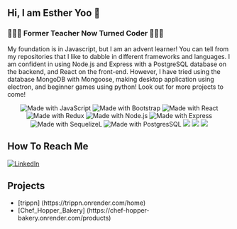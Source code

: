 ## Hi, I am Esther Yoo 👋

###  👩🏻‍🏫 Former Teacher Now Turned Coder 👩🏻‍💻
My foundation is in Javascript, but I am an advent learner! You can tell from my repositories that I like to dabble in different frameworks and languages. I am confident in using Node.js and Express with a PostgreSQL database on the backend, and React on the front-end. However, I have tried using the database MongoDB with Mongoose, making desktop application using electron, and beginner games using python! Look out for more projects to come!

<div align= "center">
        <img src='https://img.shields.io/badge/JavaScript-323330?style=for-the-badge&logo=javascript&logoColor=F7DF1E' alt='Made with JavaScript'/>
        <img src='https://img.shields.io/badge/Bootstrap-563D7C?style=for-the-badge&logo=bootstrap&logoColor=white' alt='Made with Bootstrap'/>
        <img src='https://img.shields.io/badge/React-20232A?style=for-the-badge&logo=react&logoColor=61DAFB' alt='Made with React'/>
        <img src='https://img.shields.io/badge/Redux-593D88?style=for-the-badge&logo=redux&logoColor=white' alt='Made with Redux'/>
        <img src='https://img.shields.io/badge/Node.js-339933?style=for-the-badge&logo=nodedotjs&logoColor=white' alt='Made with Node.js'/>
        <img src='https://img.shields.io/badge/Express.js-000000?style=for-the-badge&logo=express&logoColor=white' alt='Made with Express'/>
        <img src='https://img.shields.io/badge/Sequelize-52B0E7?style=for-the-badge&logo=Sequelize&logoColor=white' alt='Made with SequelizeL'/>
        <img src='https://img.shields.io/badge/PostgreSQL-316192?style=for-the-badge&logo=postgresql&logoColor=white' alt='Made with PostgresSQL'/>
        <img src='https://img.shields.io/badge/Java-ED8B00?style=for-the-badge&logo=java&logoColor=white'/>
        <img src='https://img.shields.io/badge/MySQL-4479A1.svg?style=for-the-badge&logo=MySQL&logoColor=white'/>
        <img src='https://img.shields.io/badge/Hibernate-59666C.svg?style=for-the-badge&logo=Hibernate&logoColor=white'/>        
  </div>


## How To Reach Me

[![LinkedIn](https://img.shields.io/badge/LinkedIn-0077B5?style=for-the-badge&logo=linkedin&logoColor=white)](https://www.linkedin.com/in/esther-yoo5/)

## Projects
<ul>
<!--         <li>[portfolio_blog] (https://esther-yoo-blog-portfolio.onrender.com/home) </li> -->
          <li>[trippn] (https://trippn.onrender.com/home)</li>
          <li>[Chef_Hopper_Bakery] (https://chef-hopper-bakery.onrender.com/products)</li>
</ul>


